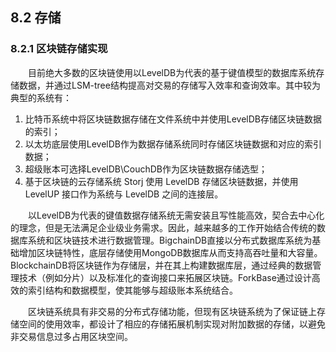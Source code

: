 
## 8.2 存储
### 8.2.1 区块链存储实现
&emsp;&emsp;目前绝大多数的区块链使用以LevelDB为代表的基于键值模型的数据库系统存储数据，并通过LSM-tree结构提高对交易的存储写入效率和查询效率。其中较为典型的系统有：

1. 比特币系统中将区块链数据存储在文件系统中并使用LevelDB存储区块链数据的索引；
2. 以太坊底层使用LevelDB作为数据存储系统同时存储区块链数据和对应的索引数据；
3. 超级账本可选择LevelDB\CouchDB作为区块链数据存储选型；
4. 基于区块链的云存储系统 Storj 使用 LevelDB 存储区块链数据，并使用 LevelUP 接口作为系统与 LevelDB 之间的连接层。

&emsp;&emsp;以LevelDB为代表的键值数据存储系统无需安装且写性能高效，契合去中心化的理念，但是无法满足企业级业务需求。因此，越来越多的工作开始结合传统的数据库系统和区块链技术进行数据管理。BigchainDB直接以分布式数据库系统为基础增加区块链特性，底层存储使用MongoDB数据库从而支持高吞吐量和大容量。BlockchainDB将区块链作为存储层，并在其上构建数据库层，通过经典的数据管理技术（例如分片）以及标准化的查询接口来拓展区块链。ForkBase通过设计高效的索引结构和数据模型，使其能够与超级账本系统结合。

&emsp;&emsp;区块链系统具有非交易的分布式存储功能，但现有区块链系统为了保证链上存储空间的使用效率，都设计了相应的存储拓展机制实现对附加数据的存储，以避免非交易信息过多占用区块空间。